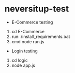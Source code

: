 # neversitup-test

- E-Commerce testing
1. cd E-Commerce
2. run ./install_requirements.bat
3. cmd node run.js

- Login testing
1. cd logic
2. node app.js
